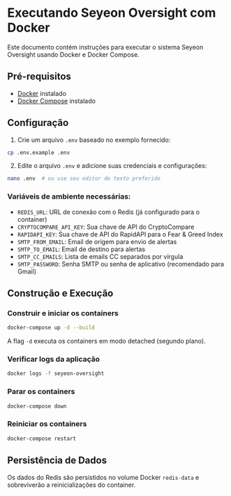 # Executando Seyeon Oversight com Docker

Este documento contém instruções para executar o sistema Seyeon Oversight usando Docker e Docker Compose.

## Pré-requisitos

- [Docker](https://docs.docker.com/get-docker/) instalado
- [Docker Compose](https://docs.docker.com/compose/install/) instalado

## Configuração

1. Crie um arquivo `.env` baseado no exemplo fornecido:

```bash
cp .env.example .env
```

2. Edite o arquivo `.env` e adicione suas credenciais e configurações:

```bash
nano .env  # ou use seu editor de texto preferido
```

### Variáveis de ambiente necessárias:

- `REDIS_URL`: URL de conexão com o Redis (já configurado para o container)
- `CRYPTOCOMPARE_API_KEY`: Sua chave de API do CryptoCompare
- `RAPIDAPI_KEY`: Sua chave de API do RapidAPI para o Fear & Greed Index
- `SMTP_FROM_EMAIL`: Email de origem para envio de alertas
- `SMTP_TO_EMAIL`: Email de destino para alertas
- `SMTP_CC_EMAILS`: Lista de emails CC separados por vírgula
- `SMTP_PASSWORD`: Senha SMTP ou senha de aplicativo (recomendado para Gmail)

## Construção e Execução

### Construir e iniciar os containers

```bash
docker-compose up -d --build
```

A flag `-d` executa os containers em modo detached (segundo plano).

### Verificar logs da aplicação

```bash
docker logs -f seyeon-oversight
```

### Parar os containers

```bash
docker-compose down
```

### Reiniciar os containers

```bash
docker-compose restart
```

## Persistência de Dados

Os dados do Redis são persistidos no volume Docker `redis-data` e sobreviverão a reinicializações do container.
